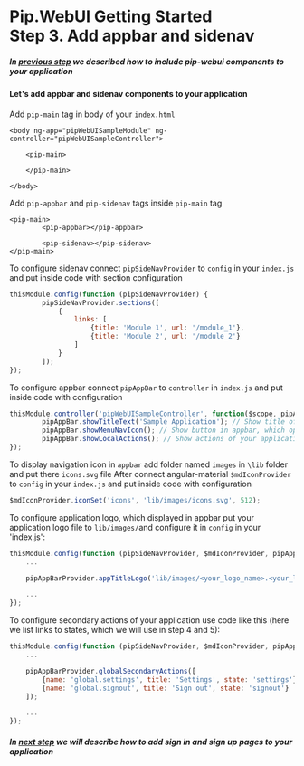 # Pip.WebUI Getting Started <br/> Step 3. Add appbar and sidenav

##### In [previous step](https://github.com/pip-webui/pip-webui-sample/blob/master/step2/Readme.md) we described how to include pip-webui components to your application

#### Let's add appbar and sidenav components to your application

Add `pip-main` tag in body of your `index.html`

```markup
<body ng-app="pipWebUISampleModule" ng-controller="pipWebUISampleController">

    <pip-main>

    </pip-main>

</body>
```

Add `pip-appbar` and `pip-sidenav` tags inside `pip-main` tag

```markup
<pip-main>
        <pip-appbar></pip-appbar>

        <pip-sidenav></pip-sidenav>
</pip-main>
```

To configure sidenav connect `pipSideNavProvider` to `config` in your `index.js` and put inside code with section configuration  

```javascript
thisModule.config(function (pipSideNavProvider) {
        pipSideNavProvider.sections([
            {
                links: [
                    {title: 'Module 1', url: '/module_1'},
                    {title: 'Module 2', url: '/module_2'}
                ]
            }
        ]);
});
```

To configure appbar connect `pipAppBar` to `controller` in `index.js` and put inside code with configuration 

```javascript
thisModule.controller('pipWebUISampleController', function($scope, pipAppBar) {
        pipAppBar.showTitleText('Sample Application'); // Show title of application or specific page
        pipAppBar.showMenuNavIcon(); // Show button in appbar, which open sidenav
        pipAppBar.showLocalActions(); // Show actions of your application
});
```

To display navigation icon in `appbar` add folder named `images` in `\lib` folder and put there `icons.svg` file
After connect angular-material `$mdIconProvider` to `config` in your `index.js` and put inside code with configuration

```javascript
$mdIconProvider.iconSet('icons', 'lib/images/icons.svg', 512);
```

To configure application logo, which displayed in appbar put your application logo file to `lib/images/`and configure it in `config` in your 'index.js':

```javascript
thisModule.config(function (pipSideNavProvider, $mdIconProvider, pipAppBarProvider) {
    ...

    pipAppBarProvider.appTitleLogo('lib/images/<your_logo_name>.<your_logo_format>');

    ... 
});
```

To configure secondary actions of your application use code like this (here we list links to states, which we will use in step 4 and 5):

```javascript
thisModule.config(function (pipSideNavProvider, $mdIconProvider, pipAppBarProvider) {
    ...

    pipAppBarProvider.globalSecondaryActions([
        {name: 'global.settings', title: 'Settings', state: 'settings'},
        {name: 'global.signout', title: 'Sign out', state: 'signout'}
    ]);

    ... 
});
```

##### In [next step](https://github.com/pip-webui/pip-webui-sample/blob/master/step4/Readme.md) we will describe how to add sign in and sign up pages to your application